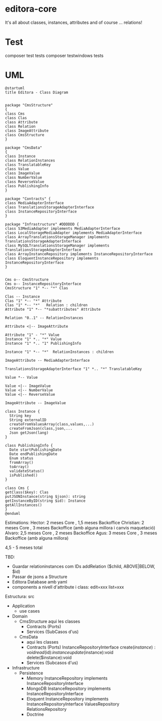 # editora-core

It's all about classes, instances, attributes and of course ... relations!

# Test

composer test tests
composer testwindows tests

# UML
```
@startuml
title Editora - Class Diagram


package "CmsStructure"
{
class Cms
class Clas
class Attribute
class Relation
class ImageAttribute
class CmsStructure
}

package "CmsData"
{
class Instance
class RelationInstances
class TranslatableKey
class Value
class ImageValue
class NumberValue
class ReverseValue
class PublishingInfo
}

package "Contracts" {
class MediaAdapterInterface
class TranslationsStorageAdapterInterface
class InstanceRepositoryInterface
}

package "Infrastructure" #DDDDDD {
class S3MediaAdapter implements MediaAdapterInterface
class LocalStorageMediaAdapter implements MediaAdapterInterface
class ArrayTranslationsStorageManager implements TranslationsStorageAdapterInterface
class MySQLTranslationsStorageManager implements TranslationsStorageAdapterInterface
class ArrayInstanceRepository implements InstanceRepositoryInterface
class EloquentInstanceRepository implements InstanceRepositoryInterface
}


Cms o-- CmsStructure
Cms o-- InstanceRepositoryInterface
CmsStructure "1" *-- "*" Clas

Clas -- Instance
Clas "1" *-- "*" Attribute
Clas "1" *-- "*"   Relation : children
Attribute "1" *-- "*subattributes" Attribute

Relation "0..1" -- RelationInstances

Attribute <|-- ImageAttribute

Attribute "1" - "*" Value
Instance "1" *.. "*" Value
Instance "1" *.. "1" PublishingInfo

Instance "1" *-- "*"  RelationInstances : children

ImageAttribute -- MediaAdapterInterface

TranslationsStorageAdapterInterface "1" *.. "*" TranslatableKey

Value *-- Value

Value <|-- ImageValue
Value <|-- NumberValue
Value <|-- ReverseValue

ImageAttribute -- ImageValue

class Instance {
  String key
  String externalID
  createFromValuesArray(class,values,...)
  createFromJson(class,json,...
  Json getJson(lang)
}

class PublishingInfo {
  Date startPublishingDate
  Date endPublishingDate
  Enum status
  fromArray()
  toArray()
  validateStatus()
  isPublished()
}

class Cms {
getClass($key): Clas
putJSONInstance(string $json): string
getInstanceByID(string $id): Instance
getAllInstances()
}
@enduml
```

Estimations:
Hector: 2 meses Core , 1,5 meses Backoffice
Christian: 2 meses Core , 3 meses Backoffice (amb alguna millora i canvis maquetació)
Alvaro: 2,5 meses Core , 2 meses Backoffice
Agus: 3 meses Core , 3 meses Backoffice (amb alguna millora)

4,5 - 5 meses total

TBD:
- Guardar relationinstances com IDs addRelation ($child, ABOVE|BELOW, $id)
- Passar de jsons a Structure
- Editora Database amb yaml
- components a nivell d'attribute i class: edit=xxx list=xxx

Estructura:
src
  - Application
    - use cases
  - Domain
    - CmsStructure
      aqui les classes
      - Contracts (Ports)
      - Services (SubCasos d'us)
    - CmsData
      - aqui les classes
      - Contracts (Ports)
        InstanceRepositoryInterface
          create($instance):void
          read($id):$instance
          update($instance):void
          delete($instance):void
      - Services (Subcasos d'us)
  - Infrastructure
    - Persistence
      - Memory
        InstanceRepository implements InstanceRepositoryInterface	
      - MongoDB
        InstanceRepository implements InstanceRepositoryInterface
      - Eloquent
        InstanceRepository implements InstanceRepositoryInterface
        ValuesRepository
        RelationsRepository
      - Doctrine
